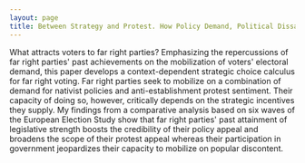 ```yaml
---
layout: page
title: Between Strategy and Protest. How Policy Demand, Political Dissatisfaction and Strategic Incentives Matter for Far-Right Voting
---
```


What attracts voters to far right parties? Emphasizing the repercussions of
far right parties' past achievements on the mobilization of voters' electoral
demand, this paper develops a context-dependent strategic choice calculus for far
right voting. Far right parties seek to mobilize on a combination of demand for
nativist policies and anti-establishment protest sentiment. Their capacity of doing so,
however, critically depends on the strategic incentives they supply. My findings from a
comparative analysis based on six waves of the European Election Study show that far
right parties' past attainment of legislative strength boosts the credibility of their policy
appeal and broadens the scope of their protest appeal whereas their participation in
government jeopardizes their capacity to mobilize on popular discontent.
